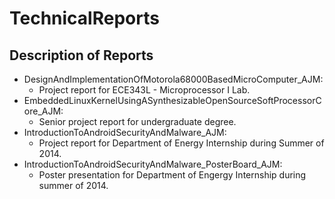 # TechnicalReports

## Description of Reports 
* DesignAndImplementationOfMotorola68000BasedMicroComputer_AJM: 
    * Project report for ECE343L - Microprocessor I Lab.
* EmbeddedLinuxKernelUsingASynthesizableOpenSourceSoftProcessorCore_AJM: 
    * Senior project report for undergraduate degree.
* IntroductionToAndroidSecurityAndMalware_AJM: 
    * Project report for Department of Energy Internship during Summer of 2014.
* IntroductionToAndroidSecurityAndMalware_PosterBoard_AJM: 
    * Poster presentation for Department of Engergy Internship during summer of 2014.
